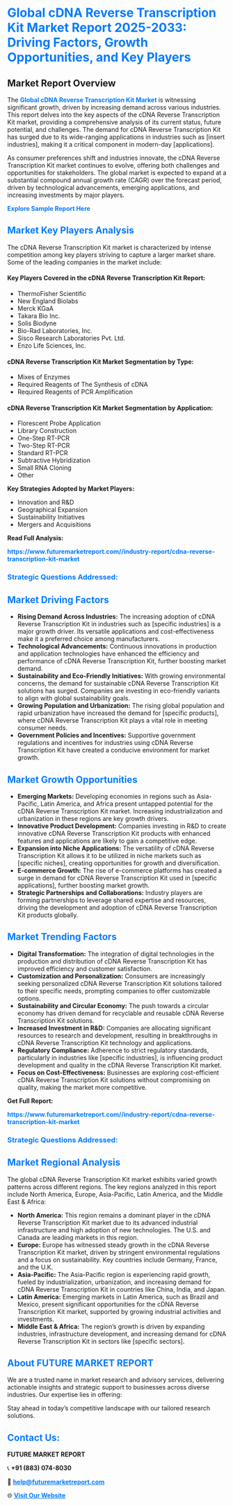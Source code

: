 <h1 style="color: #007BFF;">Global cDNA Reverse Transcription Kit Market Report 2025-2033: Driving Factors, Growth Opportunities, and Key Players</h1>

<section id="overview">
<h2>Market Report Overview</h2>
<p>The <a href="https://www.futuremarketreport.com//industry-report/cdna-reverse-transcription-kit-market" style="color: #007BFF; text-decoration: none;"><strong>Global cDNA Reverse Transcription Kit Market</strong></a> is witnessing significant growth, driven by increasing demand across various industries. This report delves into the key aspects of the cDNA Reverse Transcription Kit market, providing a comprehensive analysis of its current status, future potential, and challenges. The demand for cDNA Reverse Transcription Kit has surged due to its wide-ranging applications in industries such as [insert industries], making it a critical component in modern-day [applications].</p>
<p>As consumer preferences shift and industries innovate, the cDNA Reverse Transcription Kit market continues to evolve, offering both challenges and opportunities for stakeholders. The global market is expected to expand at a substantial compound annual growth rate (CAGR) over the forecast period, driven by technological advancements, emerging applications, and increasing investments by major players.</p>
</section>

<section id="overview">
<p><a href="https://www.futuremarketreport.com//request-sample/reportId=78909" style="color: #007BFF; text-decoration: none;"><strong>Explore Sample Report Here</strong></a></p>
</section>

<section id="key-players">
<h2 style="color: #007BFF;">Market Key Players Analysis</h2>
<p>The cDNA Reverse Transcription Kit market is characterized by intense competition among key players striving to capture a larger market share. Some of the leading companies in the market include:</p>
<h4>Key Players Covered in the cDNA Reverse Transcription Kit Report:</h4>
<ul><li>ThermoFisher Scientific</li><li>New England Biolabs</li><li>Merck KGaA</li><li>Takara Bio Inc.</li><li>Solis Biodyne</li><li>Bio-Rad Laboratories, Inc.</li><li>Sisco Research Laboratories Pvt. Ltd.</li><li>Enzo Life Sciences, Inc.</li></ul>
<h4>cDNA Reverse Transcription Kit Market Segmentation by Type:</h4>
<ul><li>Mixes of Enzymes</li><li>Required Reagents of The Synthesis of cDNA</li><li>Required Reagents of PCR Amplification</li></ul>

<h4>cDNA Reverse Transcription Kit Market Segmentation by Application:</h4>
<ul><li>Florescent Probe Application</li><li>Library Construction</li><li>One-Step RT-PCR</li><li>Two-Step RT-PCR</li><li>Standard RT-PCR</li><li>Subtractive Hybridization</li><li>Small RNA Cloning</li><li>Other</li></ul>
<p><strong>Key Strategies Adopted by Market Players:</strong></p>
<ul>
<li>Innovation and R&D</li>
<li>Geographical Expansion</li>
<li>Sustainability Initiatives</li>
<li>Mergers and Acquisitions</li>
</ul>
</section>

<section>
<p><strong>Read Full Analysis: </strong></p><a href="https://www.futuremarketreport.com//industry-report/cdna-reverse-transcription-kit-market" style="color: #007BFF; text-decoration: none;"><strong>https://www.futuremarketreport.com//industry-report/cdna-reverse-transcription-kit-market</strong></a>
<h3 style="color: #007BFF;">Strategic Questions Addressed:</h3>
</section>

<section id="driving-factors">
<h2 style="color: #007BFF;">Market Driving Factors</h2>
<ul>
<li><strong>Rising Demand Across Industries:</strong> The increasing adoption of cDNA Reverse Transcription Kit in industries such as [specific industries] is a major growth driver. Its versatile applications and cost-effectiveness make it a preferred choice among manufacturers.</li>
<li><strong>Technological Advancements:</strong> Continuous innovations in production and application technologies have enhanced the efficiency and performance of cDNA Reverse Transcription Kit, further boosting market demand.</li>
<li><strong>Sustainability and Eco-Friendly Initiatives:</strong> With growing environmental concerns, the demand for sustainable cDNA Reverse Transcription Kit solutions has surged. Companies are investing in eco-friendly variants to align with global sustainability goals.</li>
<li><strong>Growing Population and Urbanization:</strong> The rising global population and rapid urbanization have increased the demand for [specific products], where cDNA Reverse Transcription Kit plays a vital role in meeting consumer needs.</li>
<li><strong>Government Policies and Incentives:</strong> Supportive government regulations and incentives for industries using cDNA Reverse Transcription Kit have created a conducive environment for market growth.</li>
</ul>
</section>

<section id="growth-opportunities">
<h2 style="color: #007BFF;">Market Growth Opportunities</h2>
<ul>
<li><strong>Emerging Markets:</strong> Developing economies in regions such as Asia-Pacific, Latin America, and Africa present untapped potential for the cDNA Reverse Transcription Kit market. Increasing industrialization and urbanization in these regions are key growth drivers.</li>
<li><strong>Innovative Product Development:</strong> Companies investing in R&D to create innovative cDNA Reverse Transcription Kit products with enhanced features and applications are likely to gain a competitive edge.</li>
<li><strong>Expansion into Niche Applications:</strong> The versatility of cDNA Reverse Transcription Kit allows it to be utilized in niche markets such as [specific niches], creating opportunities for growth and diversification.</li>
<li><strong>E-commerce Growth:</strong> The rise of e-commerce platforms has created a surge in demand for cDNA Reverse Transcription Kit used in [specific applications], further boosting market growth.</li>
<li><strong>Strategic Partnerships and Collaborations:</strong> Industry players are forming partnerships to leverage shared expertise and resources, driving the development and adoption of cDNA Reverse Transcription Kit products globally.</li>
</ul>
</section>

<section id="trending-factors">
<h2 style="color: #007BFF;">Market Trending Factors</h2>
<ul>
<li><strong>Digital Transformation:</strong> The integration of digital technologies in the production and distribution of cDNA Reverse Transcription Kit has improved efficiency and customer satisfaction.</li>
<li><strong>Customization and Personalization:</strong> Consumers are increasingly seeking personalized cDNA Reverse Transcription Kit solutions tailored to their specific needs, prompting companies to offer customizable options.</li>
<li><strong>Sustainability and Circular Economy:</strong> The push towards a circular economy has driven demand for recyclable and reusable cDNA Reverse Transcription Kit solutions.</li>
<li><strong>Increased Investment in R&D:</strong> Companies are allocating significant resources to research and development, resulting in breakthroughs in cDNA Reverse Transcription Kit technology and applications.</li>
<li><strong>Regulatory Compliance:</strong> Adherence to strict regulatory standards, particularly in industries like [specific industries], is influencing product development and quality in the cDNA Reverse Transcription Kit market.</li>
<li><strong>Focus on Cost-Effectiveness:</strong> Businesses are exploring cost-efficient cDNA Reverse Transcription Kit solutions without compromising on quality, making the market more competitive.</li>
</ul>
</section>

<section>
<p><strong>Get Full Report: </strong></p><a href="https://www.futuremarketreport.com//industry-report/cdna-reverse-transcription-kit-market" style="color: #007BFF; text-decoration: none;"><strong>https://www.futuremarketreport.com//industry-report/cdna-reverse-transcription-kit-market</strong></a>
<h3 style="color: #007BFF;">Strategic Questions Addressed:</h3>
</section>


<section id="regional-analysis">
<h2 style="color: #007BFF;">Market Regional Analysis</h2>
<p>The global cDNA Reverse Transcription Kit market exhibits varied growth patterns across different regions. The key regions analyzed in this report include North America, Europe, Asia-Pacific, Latin America, and the Middle East & Africa:</p>
<ul>
<li><strong>North America:</strong> This region remains a dominant player in the cDNA Reverse Transcription Kit market due to its advanced industrial infrastructure and high adoption of new technologies. The U.S. and Canada are leading markets in this region.</li>
<li><strong>Europe:</strong> Europe has witnessed steady growth in the cDNA Reverse Transcription Kit market, driven by stringent environmental regulations and a focus on sustainability. Key countries include Germany, France, and the U.K.</li>
<li><strong>Asia-Pacific:</strong> The Asia-Pacific region is experiencing rapid growth, fueled by industrialization, urbanization, and increasing demand for cDNA Reverse Transcription Kit in countries like China, India, and Japan.</li>
<li><strong>Latin America:</strong> Emerging markets in Latin America, such as Brazil and Mexico, present significant opportunities for the cDNA Reverse Transcription Kit market, supported by growing industrial activities and investments.</li>
<li><strong>Middle East & Africa:</strong> The region’s growth is driven by expanding industries, infrastructure development, and increasing demand for cDNA Reverse Transcription Kit in sectors like [specific sectors].</li>
</ul>
</section>

<footer>
<h2 style="color: #007BFF;">About FUTURE MARKET REPORT</h2>
<p>We are a trusted name in market research and advisory services, delivering actionable insights and strategic support to businesses across diverse industries. Our expertise lies in offering:</p>

<p>Stay ahead in today’s competitive landscape with our tailored research solutions.</p>

<h2 style="color: #007BFF;">Contact Us:</h2>
<p><strong>FUTURE MARKET REPORT</strong></p>
<p>📞 <strong>+91 (883) 074-8030</strong></p>
<p>📧 <strong><a href="mailto:help@futuremarketreport.com" style="color: #007BFF;">help@futuremarketreport.com</a></strong></p>
<p>🌐 <strong><a href="https://www.futuremarketreport.com/" style="color: #007BFF;">Visit Our Website</a></strong></p>
</footer>